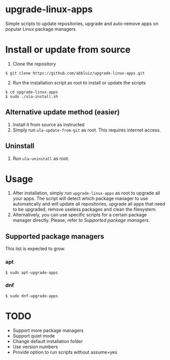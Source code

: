 # upgrade-linux-apps
Simple scripts to update repositories, upgrade and auto-remove apps on popular Linux package managers

# Install or update from source

1. Clone the repository
```
$ git clone https://github.com/abbluiz/upgrade-linux-apps.git
```

2. Run the installation script as root to install or update the scripts
```
$ cd upgrade-linux-apps
$ sudo ./ula-install.sh
```


## Alternative update method (easier)

1. Install it from source as instructed
2. Simply run `ula-update-from-git` as root. This requires internet access.

## Uninstall

1. Run `ula-uninstall` as root.

# Usage

1. After installation, simply run `upgrade-linux-apps` as root to upgrade all your apps. The script will detect which package manager to use automatically and will update all repositories, upgrade all apps that need to be upgraded, remove useless packages and clean the filesystem.
2. Alternatively, you can use specific scripts for a certain package manager directly. Please, refer to *Supported package managers*.

## Supported package managers

This list is expected to grow.

### apt
```
$ sudo apt-upgrade-apps
```

### dnf

```
$ sudo dnf-upgrade-apps
```

# TODO
* Support more package managers
* Support quiet mode
* Change default installation folder
* Use version numbers
* Provide option to run scripts without assume=yes